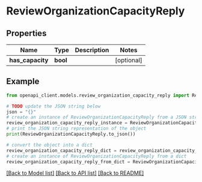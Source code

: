 # ReviewOrganizationCapacityReply


## Properties

Name | Type | Description | Notes
------------ | ------------- | ------------- | -------------
**has_capacity** | **bool** |  | [optional] 

## Example

```python
from openapi_client.models.review_organization_capacity_reply import ReviewOrganizationCapacityReply

# TODO update the JSON string below
json = "{}"
# create an instance of ReviewOrganizationCapacityReply from a JSON string
review_organization_capacity_reply_instance = ReviewOrganizationCapacityReply.from_json(json)
# print the JSON string representation of the object
print(ReviewOrganizationCapacityReply.to_json())

# convert the object into a dict
review_organization_capacity_reply_dict = review_organization_capacity_reply_instance.to_dict()
# create an instance of ReviewOrganizationCapacityReply from a dict
review_organization_capacity_reply_from_dict = ReviewOrganizationCapacityReply.from_dict(review_organization_capacity_reply_dict)
```
[[Back to Model list]](../README.md#documentation-for-models) [[Back to API list]](../README.md#documentation-for-api-endpoints) [[Back to README]](../README.md)


